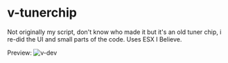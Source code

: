 # v-tunerchip
Not originally my script, don't know who made it but it's an old tuner chip, i re-did the UI and small parts of the code. Uses ESX I Believe.

Preview: ![v-dev](https://user-images.githubusercontent.com/101529155/234955792-97672470-fffa-4d97-9852-154a44f14070.gif)
